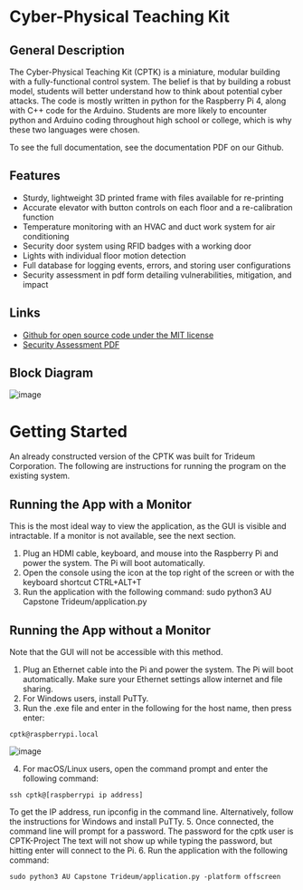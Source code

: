 # Cyber-Physical Teaching Kit
## General Description

The Cyber-Physical Teaching Kit (CPTK) is a miniature, modular building with a fully-functional control
system. The belief is that by building a robust model, students will better understand how to think about
potential cyber attacks. The code is mostly written in python for the Raspberry Pi 4, along with C++ code
for the Arduino. Students are more likely to encounter python and Arduino coding throughout high school
or college, which is why these two languages were chosen.

To see the full documentation, see the documentation PDF on our Github.

## Features

+ Sturdy, lightweight 3D printed frame with files available for re-printing
+ Accurate elevator with button controls on each floor and a re-calibration function
+ Temperature monitoring with an HVAC and duct work system for air conditioning
+ Security door system using RFID badges with a working door
+ Lights with individual floor motion detection
+ Full database for logging events, errors, and storing user configurations
+ Security assessment in pdf form detailing vulnerabilities, mitigation, and impact

## Links

+ [Github for open source code under the MIT license](https://github.com/lmurach)
+ [Security Assessment PDF](https://github.com/lmurach/AU_Capstone_Trideum/blob/ui_dev/TrideumCapstoneSecurityAssessment.pdf)

## Block Diagram

![image](https://github.com/lmurach/AU_Capstone_Trideum/assets/66843400/f48b7815-2aec-41e6-856a-bc79cbf6b2d5)

# Getting Started

An already constructed version of the CPTK was built for Trideum Corporation. The following are
instructions for running the program on the existing system.

## Running the App with a Monitor

This is the most ideal way to view the application, as the GUI is visible and intractable. If a monitor is
not available, see the next section.
1. Plug an HDMI cable, keyboard, and mouse into the Raspberry Pi and power the system. The Pi will
boot automatically.
2. Open the console using the icon at the top right of the screen or with the keyboard shortcut
CTRL+ALT+T
3. Run the application with the following command:
sudo python3 AU Capstone Trideum/application.py

## Running the App without a Monitor
Note that the GUI will not be accessible with this method.
1. Plug an Ethernet cable into the Pi and power the system. The Pi will boot automatically. Make sure
your Ethernet settings allow internet and file sharing.
2. For Windows users, install PuTTy.
3. Run the .exe file and enter in the following for the host name, then press enter:
```
cptk@raspberrypi.local
```
![image](https://github.com/lmurach/AU_Capstone_Trideum/assets/66843400/115094a1-b7f3-44b5-b6cc-0e1c10b9be70)

4. For macOS/Linux users, open the command prompt and enter the following command:
```
ssh cptk@[raspberrypi ip address]
```
To get the IP address, run ipconfig in the command line. Alternatively, follow the instructions for
Windows and install PuTTy.
5. Once connected, the command line will prompt for a password. The password for the cptk user is
CPTK-Project
The text will not show up while typing the password, but hitting enter will connect to the Pi.
6. Run the application with the following command:
```
sudo python3 AU Capstone Trideum/application.py -platform offscreen
```
